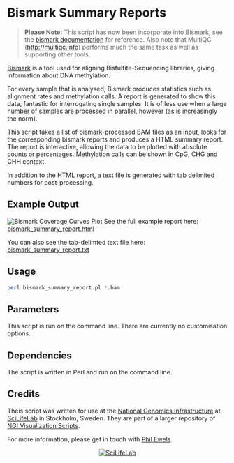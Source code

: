 # Bismark Summary Reports

> **Please Note:** This script has now been incorporate into Bismark,
> see the [bismark documentation](https://rawgit.com/FelixKrueger/Bismark/master/Docs/Bismark_User_Guide.html#v-the-bismark-summary-report) for reference.
> Also note that MultiQC (http://multiqc.info) performs much the same task
> as well as supporting other tools.

[Bismark](http://www.bioinformatics.babraham.ac.uk/projects/bismark/) is a tool
used for aligning Bisfulfite-Sequencing libraries, giving information about
DNA methylation.

For every sample that is analysed, Bismark produces statistics such as alignment
rates and methylation calls. A report is generated to show this data, fantastic
for interrogating single samples. It is of less use when a large number of samples
are processed in parallel, however (as is increasingly the norm).

This script takes a list of bismark-processed BAM files as an input, looks for the
corresponding bismark reports and produces a HTML summary report. The report is
interactive, allowing the data to be plotted with absolute counts or percentages.
Methylation calls can be shown in CpG, CHG and CHH context.

In addition to the HTML report, a text file is generated with tab delimited numbers
for post-processing.

## Example Output
![Bismark Coverage Curves Plot](../../examples/bismark_summary_screenshot.png)
See the full example report here: [bismark_summary_report.html](https://rawgit.com/ewels/visualizations/master/examples/bismark_summary_report.html)

You can also see the tab-delimted text file here: [bismark_summary_report.txt](../../examples/bismark_summary_report.txt)

## Usage

```bash
perl bismark_summary_report.pl *.bam
```

## Parameters

This script is run on the command line. There are currently no customisation
options.

## Dependencies

The script is written in Perl and run on the command line.

## Credits
Theis script was written for use at the
[National Genomics Infrastructure](https://portal.scilifelab.se/genomics/)
at [SciLifeLab](http://www.scilifelab.se/) in Stockholm, Sweden. They are
part of a larger repository of
[NGI Visualization Scripts](https://github.com/SciLifeLab/ngi_visualizations).

For more information, please get in touch with
[Phil Ewels](https://github.com/ewels).

<p align="center"><a href="http://www.scilifelab.se/" target="_blank"><img src="../../examples/SciLifeLab_logo.png" title="SciLifeLab"></a></p>
